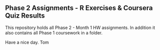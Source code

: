## Phase 2 Assignments - R Exercises & Coursera Quiz Results

This repository holds all Phase 2 - Month 1 HW assignments. In addition it also contains all Phase 1 coursework in a folder. 

Have a nice day. 
Tom

